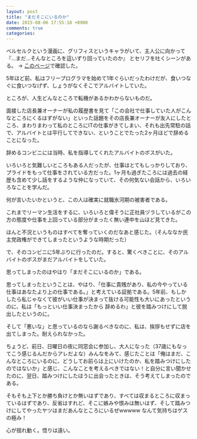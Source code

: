 ```yaml
---
layout: post
title: "まだそこにいるのか"
date: 2015-08-06 17:55:18 +0900
comments: true
categories: 
---
```


ベルセルクという漫画に、グリフィスというキャラがいて、主人公に向かって
『…まだ…そんなところを這いずり回っていたのか』 
とセリフを吐くシーンがある。 → [このページ](http://homepage3.nifty.com/berserksearch/ber-search/html/g-box/serifu/comics.s/serifu1-10.html)で確認した。

5年ほど前、私はフリープログラマを始めて1年ぐらいだったわけだが、食いつなぐに食いつなげず、しょうがなくそこでアルバイトしていた。

ところが、人生どんなところで転機があるかわからないものだ。

面接した店長兼オーナーが私の履歴書を見て「この会社で仕事していた人がこんなところにくるはずがない」といった話題をその店長兼オーナーが友人にしたところ、まわりまわって私のところにITの仕事がきてしまい、それも出先常駐の話で、アルバイトとは平行してできない、ということでたった2ヶ月ほどで辞めることになった。

辞めるコンビニには当時、私を指導してくれたアルバイトのボスがいた。

いろいろと気難しいところもある人だったが、仕事はとてもしっかりしており、プライドをもって仕事をされている方だった。1ヶ月も過ぎたころには過去の経歴も含めて少し話をするような仲になっていて、その何気ない会話から、いろいろなことを学んだ。

何が言いたいかというと、この人は確実に就職氷河期の被害者である。

これまでリーマン生活をするに、いろいろと偉そうに正社員ヅラしているがこの方の態度や仕事を上回っている部分がまったく無い連中を山ほど見てきた。

ほんと不況というものはすべてを奪っていくのだなあと感じた。（そんななか民主党政権ができてしまったというような時期だった）

で、そのコンビニに5年ぶりに行ったのだ。すると、驚くべきことに、そのアルバイトのボスがまだアルバイトをしていた。

思ってしまったのはやはり「まだそこにいるのか」である。

思ってしまったということは、やはり、「仕事に貴賎があり、私の今やっている仕事はあなたより上の仕事である。」と考えている証拠である。5年前、もしかしたら私じゃなくて彼がいい仕事が決まって抜ける可能性も大いにあったというのに、私は「もっといい仕事決まったから
辞めるわ」と彼を踏みつけにして脱出したというのに。

そして「悪いな」と思っているのなら謝るべきなのに、私は、挨拶もせずに店を出てしまった。耐えられなかった。

ちょうど、前日、日曜日の夜に同窓会に参加し、大人になった（37歳にもなってこう感じるんだからアレだよな）みんなをみて、感じたことは「俺はまだ、こんなところにいるのに、どうしてお前らは上にいけたのか、私を踏みつけにしたのではないか」と感じ、こんなことを考えるべきではない！と自分に言い聞かせたのに、翌日、踏みつけにしたほうに出会ったときは、そう考えてしまったのである。

そもそも上下とか勝ち負けとか無いはずであり、すべては収まるところに収まっているはずであり、反省はすれど、そこに嫉みや恨みは無いはず、そして踏みつけにしてやったヤツはまだあんなところにいるぜwwwww なんて気持ちはゲスの極み！

心が揺れ動く。悟りは遠い。
